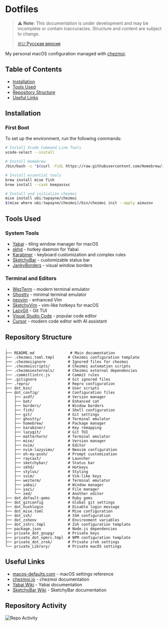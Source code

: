 # Dotfiles

> ⚠️ **Note**: This documentation is under development and may be incomplete or contain inaccuracies. Structure and content are subject to change.
>
> [🇷🇺 Русская версия](README.ru.md)

My personal macOS configuration managed with [chezmoi](https://www.chezmoi.io/).

## Table of Contents

- [Installation](#installation)
- [Tools Used](#tools-used)
- [Repository Structure](#repository-structure)
- [Useful Links](#useful-links)

## Installation

### First Boot

To set up the environment, run the following commands:

```sh
# Install Xcode Command Line Tools
xcode-select --install

# Install Homebrew
/bin/bash -c "$(curl -fsSL https://raw.githubusercontent.com/Homebrew/install/master/install.sh)"

# Install essential tools
brew install mise fish
brew install --cask keepassxc

# Install and initialize chezmoi
mise install ubi:twpayne/chezmoi
$(mise where ubi:twpayne/chezmoi)/bin/chezmoi init --apply aimuzov
```

## Tools Used

### System Tools

- [Yabai](https://github.com/koekeishiya/yabai) - tiling window manager for macOS
- [skhd](https://github.com/koekeishiya/skhd) - hotkey daemon for Yabai
- [Karabiner](https://karabiner-elements.pqrs.org) - keyboard customization and complex rules
- [SketchyBar](https://github.com/FelixKratz/SketchyBar) - customizable status bar
- [JankyBorders](https://github.com/FelixKratz/JankyBorders) - visual window borders

### Terminal and Editors

- [WezTerm](https://wezfurlong.org/wezterm) - modern terminal emulator
- [Ghostty](https://github.com/mitchellh/ghostty) - minimal terminal emulator
- [neovim](https://github.com/neovim/neovim) - enhanced Vim
- [SketchyVim](https://github.com/FelixKratz/SketchyVim) - vim-like hotkeys for macOS
- [LazyGit](https://github.com/jesseduffield/lazygit) - Git TUI
- [Visual Studio Code](https://code.visualstudio.com/) - popular code editor
- [Cursor](https://cursor.sh/) - modern code editor with AI assistant

## Repository Structure

```
.
├── README.md                # Main documentation
├── .chezmoi.toml.tmpl      # Chezmoi configuration template
├── .chezmoiignore          # Ignored files for chezmoi
├── .chezmoiscripts/        # Chezmoi automation scripts
├── .chezmoiexternals/      # Chezmoi external dependencies
├── .commitlintrc.js        # Commit rules
├── .gitignore              # Git ignored files
├── .repro/                 # Repro configuration
├── dot_bin/                # User scripts
├── dot_config/             # Configuration files
│   ├── asdf/               # Version manager
│   ├── bat/                # Enhanced cat
│   ├── borders/            # Window borders
│   ├── fish/               # Shell configuration
│   ├── git/                # Git settings
│   ├── ghostty/            # Terminal emulator
│   ├── homebrew/           # Package manager
│   ├── karabiner/          # Key remapping
│   ├── lazygit/            # Git TUI
│   ├── matterhorn/         # Terminal emulator
│   ├── mise/               # Version manager
│   ├── nvim/               # Editor
│   ├── nvim-lazyvimx/      # Neovim configuration
│   ├── oh-my-posh/         # Prompt customization
│   ├── raycast/            # Launcher
│   ├── sketchybar/         # Status bar
│   ├── skhd/               # Hotkeys
│   ├── stylus/             # Styling
│   ├── svim/               # Vim-like keys
│   ├── wezterm/            # Terminal emulator
│   ├── yabai/              # Window manager
│   ├── yazi/               # File manager
│   └── zed/                # Another editor
├── dot_default-gems        # Ruby gems
├── dot_gitconfig           # Global git settings
├── dot_hushlogin           # Disable login message
├── dot_mise.toml           # Mise configuration
├── dot_ssh/                # SSH configuration
├── dot_zshenv              # Environment variables
├── dot_zshrc.tmpl          # Zsh configuration template
├── package.json            # Node.js dependencies
├── private_dot_gnupg/      # Private keys
├── private_dot_npmrc.tmpl  # NPM configuration template
├── private_dot_zrok/       # Private zrok settings
└── private_Library/        # Private macOS settings
```

## Useful Links

- [macos-defaults.com](https://macos-defaults.com/) - macOS settings reference
- [chezmoi.io](https://www.chezmoi.io/) - chezmoi documentation
- [Yabai Wiki](https://github.com/koekeishiya/yabai/wiki) - Yabai documentation
- [SketchyBar Wiki](https://github.com/FelixKratz/SketchyBar/wiki) - SketchyBar documentation

## Repository Activity

![Repo Activity](https://repobeats.axiom.co/api/embed/5f836ec617e98ecfa2c81e02c79aaa806f7bc42e.svg "Repobeats analytics image")
